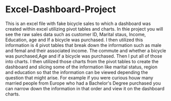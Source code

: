 # Excel-Dashboard-Project
This is an excel file with fake bicycle sales to which a dashboard was created within excel utilizing pivot tables and charts. 
In  thie project you will see the raw sales data such as customer ID, Marital staus, Income, Education, age and If a bicycle was purchased. 
I then utilized this information is 4 pivot tables that break down the information such as male and femal and their associated income. The commute and whether a bicycle was purchased,Age and if a bicycle was purchased. Then I put all of those into charts. 
I then utilized those charts from the pivot tables to create the dashboard and slicing some of the information like marital status, region and education so that the information can be viewed depending the question that might arise. 
For example if you were curious houw many married people from Europe who had a Bachelor's Degree purchased you can narrow down the information in that order and view it on the dashboard charts. 
